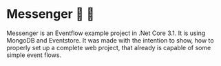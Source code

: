 # Messenger :love_letter: :green_heart:
Messenger is an Eventflow example project in .Net Core 3.1. It is using MongoDB and Eventstore.
It was made with the intention to show, how to properly set up a complete web project, that already is capable of some simple event flows.

